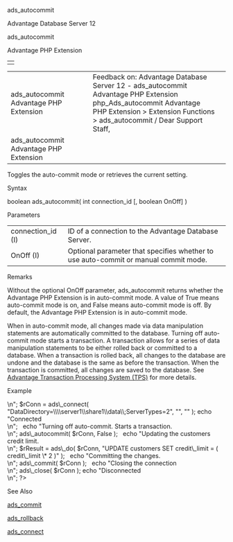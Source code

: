 ads\_autocommit




Advantage Database Server 12  

ads\_autocommit

Advantage PHP Extension

|  |
| --- |
|  |

|  |  |  |  |  |
| --- | --- | --- | --- | --- |
| ads\_autocommit  Advantage PHP Extension |  |  | Feedback on: Advantage Database Server 12 - ads\_autocommit Advantage PHP Extension php\_Ads\_autocommit Advantage PHP Extension > Extension Functions > ads\_autocommit / Dear Support Staff, |  |
| ads\_autocommit  Advantage PHP Extension |  |  |  |  |

Toggles the auto-commit mode or retrieves the current setting.

Syntax

boolean ads\_autocommit( int connection\_id [, boolean OnOff] )

Parameters

|  |  |
| --- | --- |
| connection\_id (I) | ID of a connection to the Advantage Database Server. |
| OnOff (I) | Optional parameter that specifies whether to use auto-commit or manual commit mode. |

Remarks

Without the optional OnOff parameter, ads\_autocommit returns whether the Advantage PHP Extension is in auto-commit mode. A value of True means auto-commit mode is on, and False means auto-commit mode is off. By default, the Advantage PHP Extension is in auto-commit mode.

When in auto-commit mode, all changes made via data manipulation statements are automatically committed to the database. Turning off auto-commit mode starts a transaction. A transaction allows for a series of data manipulation statements to be either rolled back or committed to a database. When a transaction is rolled back, all changes to the database are undone and the database is the same as before the transaction. When the transaction is committed, all changes are saved to the database. See [Advantage Transaction Processing System (TPS)](master_advantage_transaction_processing_system_overview.htm) for more details.

Example

<?

echo "Connecting to Server<br>\n";

$rConn = ads\_connect( "DataDirectory=\\\\server1\\share1\\data\\;ServerTypes=2", "", "" );

echo "Connected<br>\n";

 

echo "Turning off auto-commit. Starts a transaction.<br>\n";

ads\_autocommit( $rConn, False );

 

echo "Updating the customers credit limit.<br>\n";

$rResult = ads\_do( $rConn, "UPDATE customers SET credit\_limit = ( credit\_limit \* 2 )" );

 

echo "Committing the changes.<br>\n";

ads\_commit( $rConn );

 

echo "Closing the connection<br>\n";

ads\_close( $rConn );

echo "Disconnected<br>\n";

?>

See Also

[ads\_commit](php_ads_commit.htm)

[ads\_rollback](php_ads_rollback.htm)

[ads\_connect](php_ads_connect.htm)